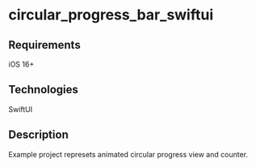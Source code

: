 # circular_progress_bar_swiftui

## Requirements

iOS 16+

## Technologies

SwiftUI

## Description
Example project represets animated circular progress view and counter.
